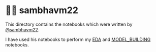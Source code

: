 # 🧑‍💻 sambhavm22

This directory contains the notebooks which were written by [@sambhavm22](https://github.com/sambhavm22).

I have used his notebooks to perform my [EDA](../1.0_EDA.ipynb) and [MODEL_BUILDING](../1.1_MODEL_BUILDING.ipynb) notebooks.
